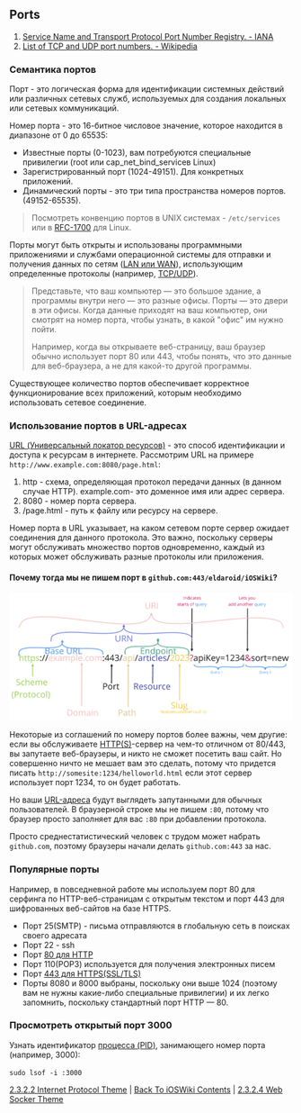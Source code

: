 ## Ports

1. [Service Name and Transport Protocol Port Number Registry. - IANA](https://www.iana.org/assignments/service-names-port-numbers/service-names-port-numbers.xml)
2. [List of TCP and UDP port numbers. - Wikipedia](https://en.wikipedia.org/wiki/List_of_TCP_and_UDP_port_numbers)

### Семантика портов

Порт - это логическая форма для идентификации системных действий или различных сетевых служб, используемых для создания локальных или сетевых коммуникаций.

Номер порта - это 16-битное числовое значение, которое находится в диапазоне от 0 до 65535:
* Известные порты (0-1023), вам потребуются специальные привилегии (root или cap_net_bind_serviceв Linux)
* Зарегистрированный порт (1024-49151). Для конкретных приложений.
* Динамический порты - это три типа пространства номеров портов. (49152-65535).
 
> Посмотреть конвенцию портов в UNIX системах - `/etc/services` или в [RFC-1700](https://datatracker.ietf.org/doc/html/rfc1700) для Linux.

Порты могут быть открыты и использованы программными приложениями и службами операционной системы для отправки и получения данных по сетям ([LAN или WAN](./2.3.5%20WWW.md)), использующим определенные протоколы (например, [TCP/UDP](./2.3.2%20WebProtocols.md)).

> Представьте, что ваш компьютер — это большое здание, а программы внутри него — это разные офисы. Порты — это двери в эти офисы. Когда данные приходят на ваш компьютер, они смотрят на номер порта, чтобы узнать, в какой "офис" им нужно пойти.
> 
> Например, когда вы открываете веб-страницу, ваш браузер обычно использует порт 80 или 443, чтобы понять, что это данные для веб-браузера, а не для какой-то другой программы.

Существующее количество портов обеспечивает корректное функционирование всех приложений, которым необходимо использовать сетевое соединение.

### Использование портов в URL-адресах

[URL (Универсальный локатор ресурсов)](./2.3.1%20API/2.3.1.3%20URI\URL\URN.md) - это способ идентификации и доступа к ресурсам в интернете. Рассмотрим URL на примере `http://www.example.com:8080/page.html`:

1. http - схема, определяющая протокол передачи данных (в данном случае HTTP).
example.com- это доменное имя или адрес сервера.
2. 8080 - номер порта сервера.
3. /page.html - путь к файлу или ресурсу на сервере.
 
Номер порта в URL указывает, на каком сетевом порте сервер ожидает соединения для данного протокола. Это важно, поскольку серверы могут обслуживать множество портов одновременно, каждый из которых может обслуживать разные протоколы или приложения.

#### Почему тогда мы не пишем порт в `github.com:443/eldaroid/iOSWiki`?

![](https://github.com/eldaroid/pictures/blob/master/iOSWiki/ComputerScience/URL.jpg?raw=true)

Некоторые из соглашений по номеру портов более важны, чем другие: если вы обслуживаете [HTTP(S)](./2.3.1%20API/2.3.1.4%20HTTP_Methods.md)-сервер на чем-то отличном от 80/443, вы запутаете веб-браузеры, и никто не сможет посетить ваш сайт. Но совершенно ничто не мешает вам это сделать, потому что придется писать `http://somesite:1234/helloworld.html` если этот сервер использует порт 1234, то он будет работать. 

Но ваши [URL-адреса](./2.3.1%20API/2.3.1.3%20URI\URL\URN.md) будут выглядеть запутанными для обычных пользователей. В браузерной строке мы не пишем `:80`, потому что браузер просто заполняет для вас `:80` при добавлении протокола.

Просто среднестатистический человек с трудом может набрать `github.com`, поэтому браузеры начали делать `github.com:443` за нас.

### Популярные порты

Например, в повседневной работе мы используем порт 80 для серфинга по HTTP-веб-страницам с открытым текстом и порт 443 для шифрованных веб-сайтов на базе HTTPS.

* Порт 25(SMTP) - письма отправляются в глобальную сеть в поисках своего адресата
* Порт 22 - ssh
* Порт [80 для HTTP](https://datatracker.ietf.org/doc/html/rfc1738#section-3.3)
* Порт 110(POP3) используется для получения электронных писем
* Порт [443 для HTTPS(SSL/TLS)](https://datatracker.ietf.org/doc/html/rfc2818#section-2.3)
* Порты 8080 и 8000 выбраны, поскольку они выше 1024 (поэтому вам не нужны какие-либо специальные привилегии) ​​и их легко запомнить, поскольку стандартный порт HTTP — 80.

### Просмотреть открытый порт 3000

Узнать идентификатор [процесса (PID)](https://github.com/eldaroid/iOSWiki/blob/master/3%20Memory%20and%20Concurrency/3.2%20Concurrency/Concurrency.md#%D0%BF%D0%BE%D1%82%D0%BE%D0%BA), занимающего номер порта (например, 3000):

`sudo lsof -i :3000`

[2.3.2.2 Internet Protocol Theme](./2.3.2.2%20IP.md) | [Back To iOSWiki Contents](https://github.com/eldaroid/iOSWiki) | [2.3.2.4 Web Socker Theme](./2.3.2.4%20Socket.md)
